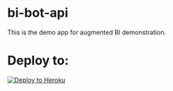 # bi-bot-api
This is the demo app for augmented BI demonstration. 
# Deploy to:
[![Deploy to Heroku](https://www.herokucdn.com/deploy/button.svg)](https://heroku.com/deploy)